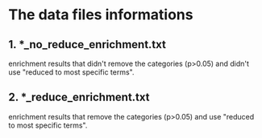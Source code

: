 The data files informations  
===========================  

## 1. \*\_no_reduce_enrichment.txt  
enrichment results that didn't remove the categories (p>0.05) and didn't use "reduced to most specific terms".  
## 2. \*\_reduce_enrichment.txt
enrichment results that remove the categories (p>0.05) and use "reduced to most specific terms".  
